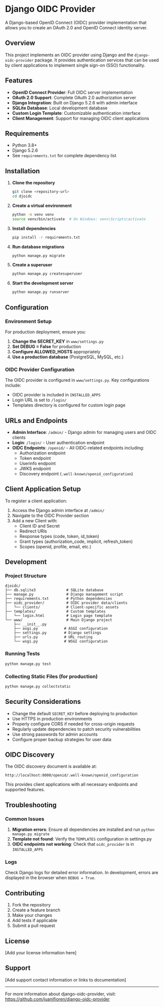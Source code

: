 # Django OIDC Provider

A Django-based OpenID Connect (OIDC) provider implementation that allows you to create an OAuth 2.0 and OpenID Connect identity server.

## Overview

This project implements an OIDC provider using Django and the `django-oidc-provider` package. It provides authentication services that can be used by client applications to implement single sign-on (SSO) functionality.

## Features

- **OpenID Connect Provider**: Full OIDC server implementation
- **OAuth 2.0 Support**: Complete OAuth 2.0 authorization server
- **Django Integration**: Built on Django 5.2.6 with admin interface
- **SQLite Database**: Local development database
- **Custom Login Template**: Customizable authentication interface
- **Client Management**: Support for managing OIDC client applications

## Requirements

- Python 3.8+
- Django 5.2.6
- See `requirements.txt` for complete dependency list

## Installation

1. **Clone the repository**
   ```bash
   git clone <repository-url>
   cd djoidc
   ```

2. **Create a virtual environment**
   ```bash
   python -m venv venv
   source venv/bin/activate  # On Windows: venv\Scripts\activate
   ```

3. **Install dependencies**
   ```bash
   pip install -r requirements.txt
   ```

4. **Run database migrations**
   ```bash
   python manage.py migrate
   ```

5. **Create a superuser**
   ```bash
   python manage.py createsuperuser
   ```

6. **Start the development server**
   ```bash
   python manage.py runserver
   ```

## Configuration

### Environment Setup

For production deployment, ensure you:

1. **Change the SECRET_KEY** in `www/settings.py`
2. **Set DEBUG = False** for production
3. **Configure ALLOWED_HOSTS** appropriately
4. **Use a production database** (PostgreSQL, MySQL, etc.)

### OIDC Provider Configuration

The OIDC provider is configured in `www/settings.py`. Key configurations include:

- OIDC provider is included in `INSTALLED_APPS`
- Login URL is set to `/login/`
- Templates directory is configured for custom login page

## URLs and Endpoints

- **Admin Interface**: `/admin/` - Django admin for managing users and OIDC clients
- **Login**: `/login/` - User authentication endpoint
- **OIDC Endpoints**: `/openid/` - All OIDC-related endpoints including:
  - Authorization endpoint
  - Token endpoint
  - Userinfo endpoint
  - JWKS endpoint
  - Discovery endpoint (`.well-known/openid_configuration`)

## Client Application Setup

To register a client application:

1. Access the Django admin interface at `/admin/`
2. Navigate to the OIDC Provider section
3. Add a new Client with:
   - Client ID and Secret
   - Redirect URIs
   - Response types (code, token, id_token)
   - Grant types (authorization_code, implicit, refresh_token)
   - Scopes (openid, profile, email, etc.)

## Development

### Project Structure

```
djoidc/
├── db.sqlite3              # SQLite database
├── manage.py               # Django management script
├── requirements.txt        # Python dependencies
├── oidc_provider/          # OIDC provider data/clients
│   └── clients/            # Client-specific assets
├── templates/              # Custom templates
│   └── login.html          # Login page template
└── www/                    # Main Django project
    ├── __init__.py
    ├── asgi.py            # ASGI configuration
    ├── settings.py        # Django settings
    ├── urls.py            # URL routing
    └── wsgi.py            # WSGI configuration
```

### Running Tests

```bash
python manage.py test
```

### Collecting Static Files (for production)

```bash
python manage.py collectstatic
```

## Security Considerations

- Change the default `SECRET_KEY` before deploying to production
- Use HTTPS in production environments
- Properly configure CORS if needed for cross-origin requests
- Regularly update dependencies to patch security vulnerabilities
- Use strong passwords for admin accounts
- Configure proper backup strategies for user data

## OIDC Discovery

The OIDC discovery document is available at:
```
http://localhost:8000/openid/.well-known/openid_configuration
```

This provides client applications with all necessary endpoints and supported features.

## Troubleshooting

### Common Issues

1. **Migration errors**: Ensure all dependencies are installed and run `python manage.py migrate`
2. **Template not found**: Verify the `TEMPLATES` configuration in settings.py
3. **OIDC endpoints not working**: Check that `oidc_provider` is in `INSTALLED_APPS`

### Logs

Check Django logs for detailed error information. In development, errors are displayed in the browser when `DEBUG = True`.

## Contributing

1. Fork the repository
2. Create a feature branch
3. Make your changes
4. Add tests if applicable
5. Submit a pull request

## License

[Add your license information here]

## Support

[Add support contact information or links to documentation]

---

For more information about django-oidc-provider, visit: https://github.com/juanifioren/django-oidc-provider